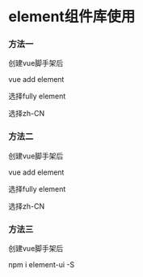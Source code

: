 # element组件库使用



### 方法一

  创建vue脚手架后

  vue add element

  选择fully element

  选择zh-CN



### 方法二

   创建vue脚手架后

   vue add element

   选择fully element

   选择zh-CN



### 方法三

   创建vue脚手架后

   npm i element-ui   -S